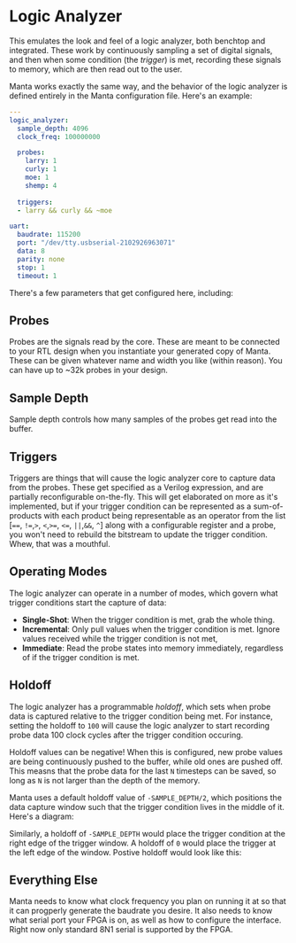 # Logic Analyzer

This emulates the look and feel of a logic analyzer, both benchtop and integrated. These work by continuously sampling a set of digital signals, and then when some condition (the _trigger_) is met, recording these signals to memory, which are then read out to the user. 

Manta works exactly the same way, and the behavior of the logic analyzer is defined entirely in the Manta configuration file. Here's an example:

```yaml
---
logic_analyzer:
  sample_depth: 4096
  clock_freq: 100000000

  probes:
    larry: 1
    curly: 1
    moe: 1
    shemp: 4
    
  triggers:
  - larry && curly && ~moe

uart:
  baudrate: 115200
  port: "/dev/tty.usbserial-2102926963071"
  data: 8
  parity: none
  stop: 1
  timeout: 1
```

There's a few parameters that get configured here, including:

## Probes

Probes are the signals read by the core. These are meant to be connected to your RTL design when you instantiate your generated copy of Manta. These can be given whatever name and width you like (within reason). You can have up to ~32k probes in your design. 

## Sample Depth

Sample depth controls how many samples of the probes get read into the buffer.

## Triggers

Triggers are things that will cause the logic analyzer core to capture data from the probes. These get specified as a Verilog expression, and are partially reconfigurable on-the-fly. This will get elaborated on more as it's implemented, but if your trigger condition can be represented as a sum-of-products with each product being representable as an operator from the list [`==`, `!=`,`>`, `<`,`>=`, `<=`, `||`,`&&`, `^`]  along with a configurable register and a probe, you won't need to rebuild the bitstream to update the trigger condition. Whew, that was a mouthful.

## Operating Modes

The logic analyzer can operate in a number of modes, which govern what trigger conditions start the capture of data:

* __Single-Shot__: When the trigger condition is met, grab the whole thing.
* __Incremental__: Only pull values when the trigger condition is met. Ignore values received while the trigger condition is not met,
* __Immediate__: Read the probe states into memory immediately, regardless of if the trigger condition is met.

## Holdoff

The logic analyzer has a programmable _holdoff_, which sets when probe data is captured relative to the trigger condition being met. For instance, setting the holdoff to `100` will cause the logic analyzer to start recording probe data 100 clock cycles after the trigger condition occuring. 

Holdoff values can be negative! When this is configured, new probe values are being continuously pushed to the buffer, while old ones are pushed off. This measns that the probe data for the last `N` timesteps can be saved, so long as `N` is not larger than the depth of the memory.  

Manta uses a default holdoff value of `-SAMPLE_DEPTH/2`, which positions the data capture window such that the trigger condition lives in the middle of it. Here's a diagram:

Similarly, a holdoff of `-SAMPLE_DEPTH` would place the trigger condition at the right edge of the trigger window. A holdoff of `0` would place the trigger at the left edge of the window. Postive holdoff would look like this:

## Everything Else

Manta needs to know what clock frequency you plan on running it at so that it can progperly generate the baudrate you desire. It also needs to know what serial port your FPGA is on, as well as how to configure the interface. Right now only standard 8N1 serial is supported by the FPGA.